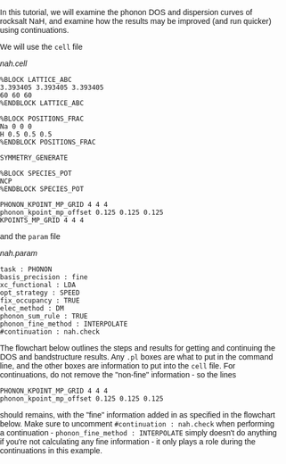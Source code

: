 In this tutorial, we will examine the phonon DOS and dispersion curves of rocksalt NaH, and examine how the results may be improved (and run quicker) using continuations.

We will use the `cell` file

*nah.cell*
```
%BLOCK LATTICE_ABC
3.393405 3.393405 3.393405
60 60 60
%ENDBLOCK LATTICE_ABC

%BLOCK POSITIONS_FRAC
Na 0 0 0
H 0.5 0.5 0.5
%ENDBLOCK POSITIONS_FRAC

SYMMETRY_GENERATE

%BLOCK SPECIES_POT
NCP
%ENDBLOCK SPECIES_POT

PHONON_KPOINT_MP_GRID 4 4 4
phonon_kpoint_mp_offset 0.125 0.125 0.125
KPOINTS_MP_GRID 4 4 4
```

and the `param` file

*nah.param*
```
task : PHONON
basis_precision : fine
xc_functional : LDA
opt_strategy : SPEED
fix_occupancy : TRUE
elec_method : DM
phonon_sum_rule : TRUE
phonon_fine_method : INTERPOLATE
#continuation : nah.check
```

The flowchart below outlines the steps and results for getting and continuing the DOS and bandstructure results. Any `.pl` boxes are what to put in the command line, and the other boxes are information to put into the `cell` file. For continuations, do not remove the "non-fine" information - so the lines

```
PHONON_KPOINT_MP_GRID 4 4 4
phonon_kpoint_mp_offset 0.125 0.125 0.125
```

should remains, with the "fine" information added in as specified in the flowchart below. Make sure to uncomment `#continuation : nah.check` when performing a continuation - `phonon_fine_method : INTERPOLATE` simply doesn't do anything if you're not calculating any fine information - it only plays a role during the continuations in this example.  

<!DOCTYPE html>
<html lang="en">
<head>
    <meta charset="UTF-8">
    <meta name="viewport" content="width=device-width, initial-scale=1.0">
    <title>Image Viewer Modal</title>
    <style>
        body {
            font-family: Arial, sans-serif;
            margin: 0;
            padding: 0;
        }

        .modal {
            display: flex;
            position: fixed;
            z-index: 1000;
            left: 0;
            top: 0;
            width: 100%;
            height: 100%;
            overflow: auto;
            background-color: rgba(0,0,0,0.8);
            justify-content: center;
            align-items: center;
        }

        .modal-content-zoomed-in {
            background: #000;
            padding: 0;
            border: 1px solid #888;
            width: calc(85vh * 0.6988);
            height: 85vh;
            position: relative;
            overflow: hidden;
        }

        .image-container {
            width: 100%;
            height: 100%;
            overflow: auto;
            position: relative;
            background: #000;
            cursor: grab;
        }

        .image-container:active {
            cursor: grabbing;
        }

        .viewport {
            position: absolute;
            top: 0;
            left: 0;
            background: url('../flowchart.png') no-repeat;
            background-size: cover;
            background-position: center;
        }

        .close {
            color: #aaa;
            font-size: 28px;
            font-weight: bold;
            cursor: pointer;
            position: absolute;
            top: 10px;
            right: 10px;
        }

        .close:hover,
        .close:focus {
            color: #fff;
            text-decoration: none;
        }

        .thumbnail {
            cursor: pointer;
            width: 300px;
            height: auto;
            margin: 20px;
        }
    </style>
</head>
<div id="image-viewer-container">
    <img src="../flowchart.png" alt="Thumbnail" class="thumbnail" id="thumbnail">
</div>

<script>
document.addEventListener("DOMContentLoaded", function() {
    const container = document.getElementById('image-viewer-container');
    const imageWidth = 2958;
    const imageHeight = 4233;

    ZOOM_INCREMENT = 0.02; // Zoom increment/Decrement value for each scroll

    let zoomLevel; // Variable to store the current zoom level
    let mouseX, mouseY; // Variables to store mouse position relative to the image container
    let imageContainer; // Variable to store the image container element
    let viewport; // Variable to store the viewport element
    let isPanning = false; // Variable to track if panning is active
    let startX, startY, scrollLeft, scrollTop; // Variables for panning

    function calculateInitialZoomLevel(modalWidth, modalHeight) {
        const widthRatio = modalWidth / imageWidth;
        const heightRatio = modalHeight / imageHeight;
        return Math.min(widthRatio, heightRatio);
    }

    function updateZoom(change=0, ZOOM_INCREMENT) {
        const zoomedWidth = imageWidth * zoomLevel;
        const zoomedHeight = imageHeight * zoomLevel;

        const viewportWidth = imageContainer.clientWidth;
        const viewportHeight = imageContainer.clientHeight;

        const effectiveWidth = Math.min(imageWidth, viewportWidth / zoomLevel);
        const effectiveHeight = Math.min(imageHeight, viewportHeight / zoomLevel);

        const mouseXPercentImage1 = (mouseX + imageContainer.scrollLeft) / (imageWidth * (zoomLevel-change*ZOOM_INCREMENT));
        const mouseYPercentImage1 = (mouseY + imageContainer.scrollTop) / (imageHeight * (zoomLevel-change*ZOOM_INCREMENT));
        const mouseXPercentModal = mouseX / viewportWidth;
        const mouseYPercentModal = mouseY / viewportHeight;

        const pixelX = mouseXPercentImage1 * imageWidth;
        const pixelY = mouseYPercentImage1 * imageHeight;

        const newPixelX = mouseXPercentModal * effectiveWidth;
        const newPixelY = mouseYPercentModal * effectiveHeight;

        const pixelShiftX = pixelX - newPixelX ;
        const pixelShiftY = pixelY - newPixelY;

        const adjustedShiftX = pixelShiftX * (viewportWidth/effectiveWidth);
        const adjustedShiftY = pixelShiftY * (viewportHeight/effectiveHeight);

        viewport.style.width = `${zoomedWidth}px`;
        viewport.style.height = `${zoomedHeight}px`;

        imageContainer.scrollLeft = adjustedShiftX;
        imageContainer.scrollTop = adjustedShiftY;
    }

    function openZoomedInModal() {
        const modal = document.createElement("div");
        modal.className = "modal";

        const modalContent = document.createElement("div");
        modalContent.className = "modal-content-zoomed-in";
        modalContent.style.width = 'calc(85vh * 0.6988)'; // Updated width
        modalContent.style.height = '85vh'; // Updated height

        const closeBtn = document.createElement("span");
        closeBtn.className = "close";
        closeBtn.innerHTML = "&times;";
        closeBtn.onclick = () => container.removeChild(modal); // Modified to use container

        imageContainer = document.createElement("div");
        imageContainer.className = "image-container";

        viewport = document.createElement("div");
        viewport.className = "viewport";
        viewport.style.backgroundImage = "url('../flowchart.png')";

        imageContainer.appendChild(viewport);
        modalContent.appendChild(closeBtn);
        modalContent.appendChild(imageContainer);
        modal.appendChild(modalContent);
        container.appendChild(modal); // Modified to use container

        const modalWidth = modalContent.clientWidth;
        const modalHeight = modalContent.clientHeight;
        zoomLevel = calculateInitialZoomLevel(modalWidth, modalHeight);

        MIN_ZOOM = zoomLevel;
        updateZoom();

        imageContainer.addEventListener('wheel', function(event) {
            event.preventDefault();

            const rect = imageContainer.getBoundingClientRect();
            mouseX = event.clientX - rect.left;
            mouseY = event.clientY - rect.top;

            if (event.deltaY < 0) {
                ZOOM_INCREMENT = 0.02;
                zoomLevel += ZOOM_INCREMENT; // Zoom in
                change = 1;
            } else {
                ZOOM_INCREMENT = 0.04;
                zoomLevel = Math.max(MIN_ZOOM, zoomLevel - ZOOM_INCREMENT); // Zoom out

                change = -1;
                if (zoomLevel === MIN_ZOOM) {
                    change = 0;  
                }
            }

            updateZoom(change, ZOOM_INCREMENT);
        });

        // Panning functionality
        imageContainer.addEventListener('mousedown', function(event) {
            isPanning = true;
            startX = event.clientX;
            startY = event.clientY;
            scrollLeft = imageContainer.scrollLeft;
            scrollTop = imageContainer.scrollTop;
        });

        imageContainer.addEventListener('mousemove', function(event) {
            if (!isPanning) return;
            const x = event.clientX - startX;
            const y = event.clientY - startY;
            imageContainer.scrollLeft = scrollLeft - x;
            imageContainer.scrollTop = scrollTop - y;
        });

        imageContainer.addEventListener('mouseup', function() {
            isPanning = false;
        });

        imageContainer.addEventListener('mouseleave', function() {
            isPanning = false;
        });

        // Close the modal if the user clicks outside of the modal content
        window.addEventListener('click', function(event) {
            if (event.target === modal) {
                container.removeChild(modal);
            }
        });
    }

    document.getElementById("thumbnail").addEventListener('click', openZoomedInModal);
});
</script>

</html>

It is generally best to start off with a small grid calculation, as we did here with the line `PHONON_KPOINT_MP_GRID 4 4 4`, and then use interpolation to either get a finer grid or to find the results on certain paths for a bandstructure. There is an option to start with `PHONON_KPOINT_PATH`, but that is significantly slower - starting with a grid is generally the better approach.

In the example above, we have specified information that we know from crystallography - we told which `phonon_kpoint_mp_offset` to use and specified the `phonon_fine_kpoint_path`. There is an option to have Castep calculate the offset for you by using the line `phonon_kpoint_mp_offset : include_gamma` (rather than inputting it ourselves as we did here), and leaving the fine path block blank means it'll choose the path for you based on the high symmetry points of the crystal provided.

There is even an option to manually specify each k-point which to examine by using the block `phonon_fine_kpoint_list`.

For the fine grid, there is also an option to specify the spacing via `phonon_fine_kpoint_mp_spacing` as an alternative to `phonon_fine_kpoint_mp_grid`.
